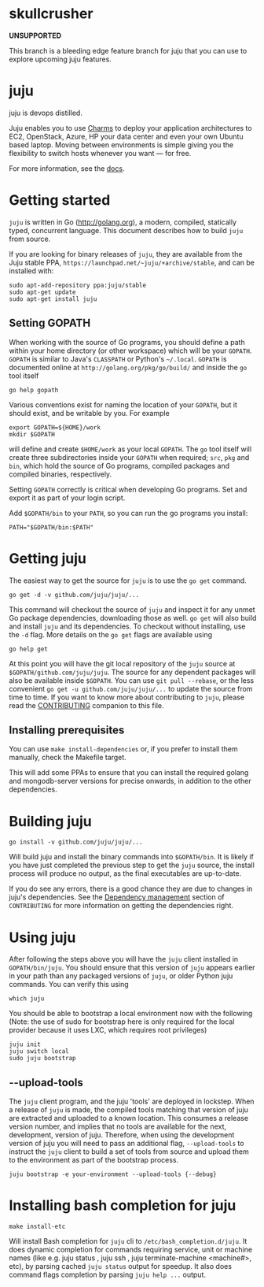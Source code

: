 skullcrusher
============

**UNSUPPORTED**

This branch is a bleeding edge feature branch for juju that you can use to explore
upcoming juju features.

juju
====

juju is devops distilled.

Juju enables you to use [Charms](http://juju.ubuntu.com/charms) to deploy your application architectures to EC2, OpenStack,
Azure, HP your data center and even your own Ubuntu based laptop.
Moving between environments is simple giving you the flexibility to switch hosts
whenever you want — for free.

For more information, see the [docs](https://juju.ubuntu.com/docs/).

Getting started
===============

`juju` is written in Go (http://golang.org), a modern, compiled, statically typed,
concurrent language. This document describes how to build `juju` from source.

If you are looking for binary releases of `juju`, they are available from the Juju
stable PPA, `https://launchpad.net/~juju/+archive/stable`, and can be installed with:

    sudo apt-add-repository ppa:juju/stable
    sudo apt-get update
    sudo apt-get install juju

Setting GOPATH
--------------

When working with the source of Go programs, you should define a path within
your home directory (or other workspace) which will be your `GOPATH`. `GOPATH`
is similar to Java's `CLASSPATH` or Python's `~/.local`. `GOPATH` is documented
online at `http://golang.org/pkg/go/build/` and inside the `go` tool itself

    go help gopath

Various conventions exist for naming the location of your `GOPATH`, but it should
exist, and be writable by you. For example

    export GOPATH=${HOME}/work
    mkdir $GOPATH

will define and create `$HOME/work` as your local `GOPATH`. The `go` tool itself
will create three subdirectories inside your `GOPATH` when required; `src`, `pkg`
and `bin`, which hold the source of Go programs, compiled packages and compiled
binaries, respectively.

Setting `GOPATH` correctly is critical when developing Go programs. Set and
export it as part of your login script.

Add `$GOPATH/bin` to your `PATH`, so you can run the go programs you install:

    PATH="$GOPATH/bin:$PATH"


Getting juju
============

The easiest way to get the source for `juju` is to use the `go get` command.

    go get -d -v github.com/juju/juju/...

This command will checkout the source of `juju` and inspect it for any unmet
Go package dependencies, downloading those as well. `go get` will also build and
install `juju` and its dependencies. To checkout without installing, use the
`-d` flag. More details on the `go get` flags are available using

    go help get

At this point you will have the git local repository of the `juju` source at
`$GOPATH/github.com/juju/juju`. The source for any dependent packages will
also be available inside `$GOPATH`. You can use `git pull --rebase`, or the 
less convenient `go get -u github.com/juju/juju/...` to update the source
from time to time.
If you want to know more about contributing to `juju`, please read the
[CONTRIBUTING](CONTRIBUTING.md) companion to this file.

Installing prerequisites
------------------------

You can use `make install-dependencies` or, if you prefer to install
them manually, check the Makefile target.

This will add some PPAs to ensure that you can install the required
golang and mongodb-server versions for precise onwards, in addition to the
other dependencies.


Building juju
=============

    go install -v github.com/juju/juju/...

Will build juju and install the binary commands into `$GOPATH/bin`. It is likely
if you have just completed the previous step to get the `juju` source, the
install process will produce no output, as the final executables are up-to-date.

If you do see any errors, there is a good chance they are due to changes in
juju's dependencies.  See the
[Dependency management](CONTRIBUTING.md#dependency-management) section of
`CONTRIBUTING` for more information on getting the dependencies right.


Using juju
==========

After following the steps above you will have the `juju` client installed in
`GOPATH/bin/juju`. You should ensure that this version of `juju` appears earlier
in your path than any packaged versions of `juju`, or older Python juju
commands. You can verify this using

    which juju

You should be able to bootstrap a local environment now with the following
(Note: the use of sudo for bootstrap here is only required for the local
provider because it uses LXC, which requires root privileges)

    juju init
    juju switch local
    sudo juju bootstrap

--upload-tools
--------------

The `juju` client program, and the juju 'tools' are deployed in lockstep. When a
release of `juju` is made, the compiled tools matching that version of juju
are extracted and uploaded to a known location. This consumes a release version
number, and implies that no tools are available for the next, development, version
of juju. Therefore, when using the development version of juju you will need to
pass an additional flag, `--upload-tools` to instruct the `juju` client to build
a set of tools from source and upload them to the environment as part of the
bootstrap process.

    juju bootstrap -e your-environment --upload-tools {--debug}


Installing bash completion for juju
===================================

    make install-etc

Will install Bash completion for `juju` cli to `/etc/bash_completion.d/juju`. It does
dynamic completion for commands requiring service, unit or machine names (like e.g.
juju status <service>, juju ssh <instance>, juju terminate-machine <machine#>, etc),
by parsing cached `juju status` output for speedup. It also does command flags
completion by parsing `juju help ...` output.
